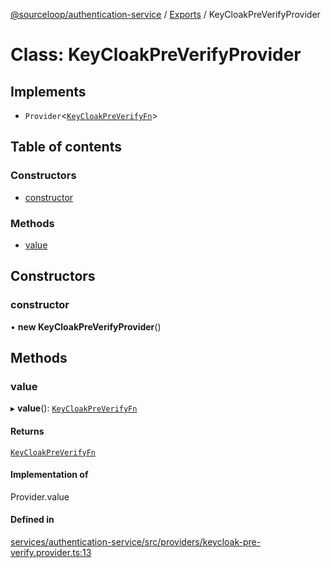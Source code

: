 [@sourceloop/authentication-service](../README.md) / [Exports](../modules.md) / KeyCloakPreVerifyProvider

# Class: KeyCloakPreVerifyProvider

## Implements

- `Provider`<[`KeyCloakPreVerifyFn`](../modules.md#keycloakpreverifyfn)\>

## Table of contents

### Constructors

- [constructor](KeyCloakPreVerifyProvider.md#constructor)

### Methods

- [value](KeyCloakPreVerifyProvider.md#value)

## Constructors

### constructor

• **new KeyCloakPreVerifyProvider**()

## Methods

### value

▸ **value**(): [`KeyCloakPreVerifyFn`](../modules.md#keycloakpreverifyfn)

#### Returns

[`KeyCloakPreVerifyFn`](../modules.md#keycloakpreverifyfn)

#### Implementation of

Provider.value

#### Defined in

[services/authentication-service/src/providers/keycloak-pre-verify.provider.ts:13](https://github.com/sourcefuse/loopback4-microservice-catalog/blob/b93c60ac7/services/authentication-service/src/providers/keycloak-pre-verify.provider.ts#L13)

